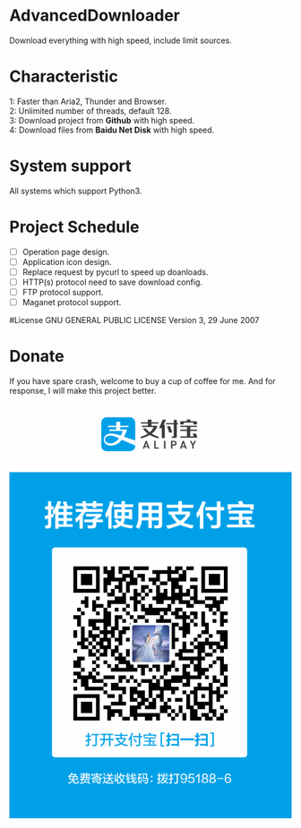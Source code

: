 # AdvancedDownloader
Download everything with high speed, include limit sources.

# Characteristic
1: Faster than Aria2, Thunder and Browser.<br>
2: Unlimited number of threads, default 128.<br>
3: Download project from **Github** with high speed.<br>
4: Download files from **Baidu Net Disk** with high speed.

# System support
All systems which support Python3.

# Project Schedule
- [ ] Operation page design.
- [ ] Application icon design.
- [ ] Replace request by pycurl to speed up doanloads.
- [ ] HTTP(s) protocol need to save download config.
- [ ] FTP protocol support.
- [ ] Maganet protocol support.

#License
GNU GENERAL PUBLIC LICENSE Version 3, 29 June 2007

# Donate
If you have spare crash, welcome to buy a cup of coffee for me. And for response, I will make this project better.
![支付宝付款码](Image/ALiPay.png)
